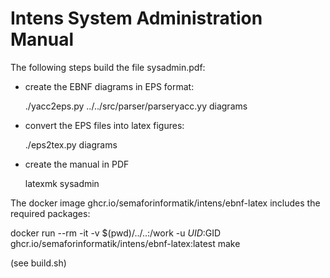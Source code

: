 Intens System Administration Manual
===============================================

The following steps build the file sysadmin.pdf:

* create the EBNF diagrams in EPS format:

  ./yacc2eps.py ../../src/parser/parseryacc.yy diagrams

* convert the EPS files into latex figures:

  ./eps2tex.py diagrams

* create the manual in PDF

  latexmk sysadmin

The docker image ghcr.io/semaforinformatik/intens/ebnf-latex
includes the required packages:

  docker run --rm -it -v $(pwd)/../..:/work -u $UID:$GID \
     ghcr.io/semaforinformatik/intens/ebnf-latex:latest make

(see build.sh)

